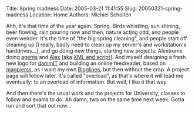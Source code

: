 Title: Spring madness
Date: 2005-03-21 11:41:55
Slug: 20050321-spring-madness
Location: Home
Authors: Michiel Scholten

<p>Ahh, it's that time of the year again. Spring. Birds whistling, sun shining, beer flowing, rain pouring now and then, nature acting odd, and people even weirder. It's the time of "the big spring cleaning", and people start off cleaning up [I really, badly need to clean up my server's and workstation's harddrives...], and go doing new things, starting new projects: Alextreme doing <a href="http://www.alextreme.org/drupal/?q=node/view/341">agents</a> and <a href="http://www.alextreme.org/drupal/?q=ajaxfun">Ajax</a> [<acronym title="also known as">aka</acronym> <a href="http://ln.hixie.ch/?start=1111339822&amp;count=1">XML and script</a>]. And myself designing a fresh new logo for <a href="/~mbscholt/">dammIT</a> and building an online feedreader, based on <a href="http://magpierss.sf.net/">magpierss</a>, as I want my own <a href="http://www.bloglines.com/">Bloglines</a>, but then without the crap. A project page will follow later. It's called "overload", as that's where it will lead me eventually: to an overload of information. But well, I like it that way.</p>

<p>And then there's the usual work and the projects for University, classes to follow and exams to do. Ah damn, two on the same time next week. Gotta run and sort that out now...</p>